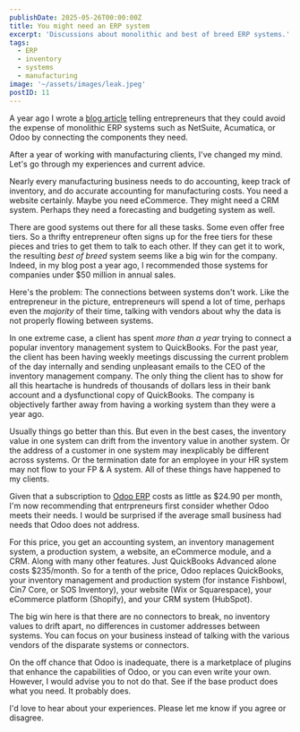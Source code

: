 ```yaml
---
publishDate: 2025-05-26T00:00:00Z
title: You might need an ERP system
excerpt: 'Discussions about monolithic and best of breed ERP systems.'
tags:
  - ERP
  - inventory
  - systems
  - manufacturing
image: '~/assets/images/leak.jpeg'
postID: 11
---
```


A year ago I wrote a [blog article](/003-you-probably-dont-need-an-erp-system) telling entrepreneurs that they could avoid the expense of monolithic ERP systems such as NetSuite, Acumatica, or Odoo by connecting the components they need.

After a year of working with manufacturing clients, I've changed my mind. Let's go through my experiences and current advice.

Nearly every manufacturing business needs to do accounting, keep track of inventory, and do accurate accounting for manufacturing costs. You need a website certainly. Maybe you need eCommerce. They might need a CRM system. Perhaps they need a forecasting and budgeting system as well.

There are good systems out there for all these tasks. Some even offer free tiers. So a thrifty entrepreneur often signs up for the free tiers for these pieces and tries to get them to talk to each other. If they can get it to work, the resulting _best of breed_ system seems like a big win for the company. Indeed, in my blog post a year ago, I recommended those systems for companies under $50 million in annual sales.

Here's the problem: The connections between systems don't work. Like the entrepreneur in the picture, entrepreneurs will spend a lot of time, perhaps even the _majority_ of their time, talking with vendors about why the data is not properly flowing between systems.

In one extreme case, a client has spent _more than a year_ trying to connect a popular inventory management system to QuickBooks. For the past year, the client has been having weekly meetings discussing the current problem of the day internally and sending unpleasant emails to the CEO of the inventory management company. The only thing the client has to show for all this heartache is hundreds of thousands of dollars less in their bank account and a dysfunctional copy of QuickBooks. The company is objectively farther away from having a working system than they were a year ago.

Usually things go better than this. But even in the best cases, the inventory value in one system can drift from the inventory value in another system. Or the address of a customer in one system may inexplicably be different across systems. Or the termination date for an employee in your HR system may not flow to your FP & A system. All of these things have happened to my clients.

Given that a subscription to [Odoo ERP](https://www.odoo.com) costs as little as $24.90 per month, I'm now recommending that entrpreneurs first consider whether Odoo meets their needs. I would be surprised if the average small business had needs that Odoo does not address.

For this price, you get an accounting system, an inventory management system, a production system, a website, an eCommerce module, and a CRM. Along with many other features. Just QuickBooks Advanced alone costs $235/month. So for a tenth of the price, Odoo replaces QuickBooks, your inventory management and production system (for instance Fishbowl, Cin7 Core, or SOS Inventory), your website (Wix or Squarespace), your eCommerce platform (Shopify), and your CRM system (HubSpot).

The big win here is that there are no connectors to break, no inventory values to drift apart, no differences in customer addresses between systems. You can focus on your business instead of talking with the various vendors of the disparate systems or connectors.

On the off chance that Odoo is inadequate, there is a marketplace of plugins that enhance the capabilities of Odoo, or you can even write your own. However, I would advise you to not do that. See if the base product does what you need. It probably does.

I'd love to hear about your experiences. Please let me know if you agree or disagree.
